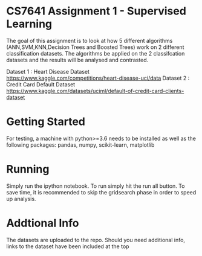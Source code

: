 # CS7641 Assignment 1 - Supervised Learning
The goal of this assignment is to look at how 5 different algorithms (ANN,SVM,KNN,Decision Trees and Boosted Trees) work on 2 different classification datasets.
The algorithms be applied on the 2 classifcation datasets and the results will be analysed and contrasted.

Dataset 1 : Heart Disease Dataset https://www.kaggle.com/competitions/heart-disease-uci/data
Dataset 2 : Credit Card Default Dataset https://www.kaggle.com/datasets/uciml/default-of-credit-card-clients-dataset

# Getting Started
For testing, a machine with python>=3.6 needs to be installed as well as the following packages:
pandas, numpy, scikit-learn, matplotlib

# Running
Simply run the ipython notebook. To run simply hit the run all button. To save time, it is recommended to skip the gridsearch phase in order to speed up analysis.

# Addtional Info
The datasets are uploaded to the repo. Should you need additional info, links to the dataset have been included at the top
